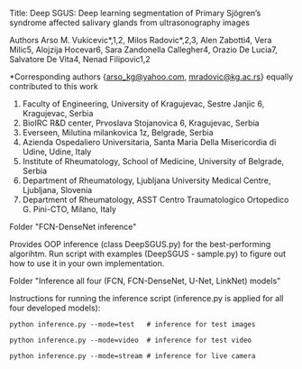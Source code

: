 Title: Deep SGUS: Deep learning segmentation of Primary Sjögren’s syndrome affected salivary glands from ultrasonography images

Authors Arso M. Vukicevic*,1,2, Milos Radovic*,2,3, Alen Zabotti4, Vera Milic5, Alojzija Hocevar6, Sara Zandonella Callegher4, Orazio De Lucia7, Salvatore De Vita4, Nenad Filipovic1,2

*Corresponding authors {arso_kg@yahoo.com, mradovic@kg.ac.rs} equally contributed to this work

1. Faculty of Engineering, University of Kragujevac, Sestre Janjic 6, Kragujevac, Serbia
2. BioIRC R&D center, Prvoslava Stojanovica 6, Kragujevac, Serbia
3. Everseen, Milutina milankovica 1z, Belgrade, Serbia
4. Azienda Ospedaliero Universitaria, Santa Maria Della Misericordia di Udine, Udine, Italy
5. Institute of Rheumatology, School of Medicine, University of Belgrade, Serbia
6. Department of Rheumatology, Ljubljana University Medical Centre, Ljubljana, Slovenia
7. Department of Rheumatology, ASST Centro Traumatologico Ortopedico G. Pini-CTO, Milano, Italy


Folder "FCN-DenseNet inference"

  Provides OOP inference (class DeepSGUS.py) for the best-performing algorihtm.
  Run script with examples (DeepSGUS - sample.py) to figure out how to use it in your own implementation.  


Folder "Inference all four (FCN, FCN-DenseNet, U-Net, LinkNet) models" 

Instructions for running the inference script (inference.py is applied for all four developed models):

	python inference.py --mode=test   # inference for test images
	
	python inference.py --mode=video  # inference for test video
	
	python inference.py --mode=stream # inference for live camera
